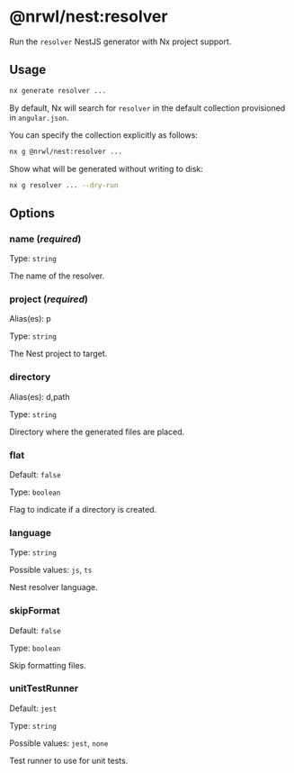 # @nrwl/nest:resolver

Run the `resolver` NestJS generator with Nx project support.

## Usage

```bash
nx generate resolver ...
```

By default, Nx will search for `resolver` in the default collection provisioned in `angular.json`.

You can specify the collection explicitly as follows:

```bash
nx g @nrwl/nest:resolver ...
```

Show what will be generated without writing to disk:

```bash
nx g resolver ... --dry-run
```

## Options

### name (_**required**_)

Type: `string`

The name of the resolver.

### project (_**required**_)

Alias(es): p

Type: `string`

The Nest project to target.

### directory

Alias(es): d,path

Type: `string`

Directory where the generated files are placed.

### flat

Default: `false`

Type: `boolean`

Flag to indicate if a directory is created.

### language

Type: `string`

Possible values: `js`, `ts`

Nest resolver language.

### skipFormat

Default: `false`

Type: `boolean`

Skip formatting files.

### unitTestRunner

Default: `jest`

Type: `string`

Possible values: `jest`, `none`

Test runner to use for unit tests.
